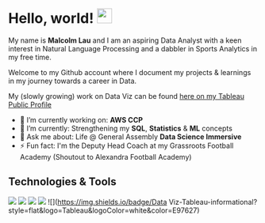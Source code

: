 # Hello, world! <img src="https://raw.githubusercontent.com/MartinHeinz/MartinHeinz/master/wave.gif" width="30px">

My name is **Malcolm Lau** and I am an aspiring Data Analyst with a keen interest in Natural Language Processing and a dabbler in Sports Analytics in my free time.

Welcome to my Github account where I document my projects & learnings in my journey towards a career in Data.

My (slowly growing) work on Data Viz can be found [here on my Tableau Public Profile](https://public.tableau.com/app/profile/malcolm.lau)

- 🔭 I’m currently working on:  **AWS CCP** 
- 🌱 I’m currently: Strengthening my **SQL**, **Statistics** & **ML** concepts
- 💬 Ask me about: Life @ General Assembly **Data Science Immersive**
- ⚡ Fun fact: I'm the Deputy Head Coach at my Grassroots Football Academy (Shoutout to Alexandra Football Academy) 

## Technologies & Tools
![](https://img.shields.io/badge/Code-Python-informational?style=flat&logo=Python&logoColor=white&color=3776ab)  ![](https://img.shields.io/badge/Code-Pytorch-informational?style=flat&logo=Pytorch&logoColor=white&color=ee4c2c) ![](https://img.shields.io/badge/Tools-PostgreSQL-informational?style=flat&logo=PostgreSQL&logoColor=white&color=4169e1) ![](https://img.shields.io/badge/Cloud-AWS-informational?style=flat&logo=AmazonAWS&logoColor=white&color=FF9900) ![](https://img.shields.io/badge/Data Viz-Tableau-informational?style=flat&logo=Tableau&logoColor=white&color=E97627)
 
